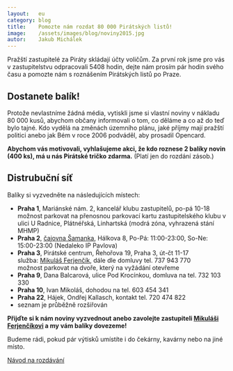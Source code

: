 ```yaml
---
layout:   eu
category: blog
title:    Pomozte nám rozdat 80 000 Pirátských listů!
image:    /assets/images/blog/noviny2015.jpg
autor:    Jakub Michálek
---
```


Pražští zastupitelé za Piráty skládají účty voličům. Za první rok jsme pro vás 
v zastupitelstvu odpracovali 5408 hodin, dejte nám prosím pár hodin svého času 
a pomozte nám s roznášením Pirátských listů po Praze. 


Dostanete balík!
----------

Protože nevlastníme žádná média, vytiskli jsme si vlastní noviny v nákladu 
80 000 kusů, abychom občany informovali o tom, co děláme a co až do teď bylo tajné. 
Kdo vydělá na změnách územního plánu, jaké příjmy mají pražští politici anebo
jak Bém v roce 2006 podváděl, aby prosadil Opencard.

<div class="panel callout">
<strong>Abychom vás motivovali, vyhlašujeme akci, že kdo roznese 2 balíky novin 
(400 ks), má u nás Pirátské tričko zdarma.</strong> (Platí jen do rozdání zásob.)
</div>

Distrubuční síť
---------------

Balíky si vyzvedněte na následujících místech:

* **Praha 1**, Mariánské nám. 2, kancelář klubu zastupitelů, po-pá 10-18  
  možnost parkovat na přenosnou parkovací kartu zastupitelského klubu v ulici U Radnice, Plátnéřská, 
  Linhartská (modrá zóna, vyhrazená stání MHMP)
* **Praha 2**, [čajovna Šamanka](http://www.samanka.cz/), Hálkova 8, Po-Pá: 11:00-23:00,  So-Ne: 15:00-23:00 (Nedaleko IP Pavlova)
* **Praha 3**, Pirátské centrum, Řehořova 19, Praha 3, út-čt 11-17  
  služba: [Mikuláš Ferjenčík][miki], dále dle domluvy tel. 737 943 770   
  možnost parkovat na dvoře, který na vyžádání otevřeme
* **Praha 9**, Dana Balcarová, ulice Pod Krocínkou, domluva na tel. 732 103 330
* **Praha 10**, Ivan Mikoláš, dohodou na tel. 603 454 341
* **Praha 22**, Hájek, Ondřej Kallasch, kontakt tel. 720 474 822
* seznam je průběžně rozšiřován

**Přijďte si k nám noviny vyzvednout anebo zavolejte zastupiteli [Mikuláši Ferjenčíkovi][miki] a 
my vám balíky dovezeme!** 

Budeme rádi, pokud pár výtisků umístíte i do 
čekárny, kavárny nebo na jiné místo.

<a href="/assets/static/plisty/letak-noviny.pdf" class="button success expand">Návod na rozdávání</a>

[miki]: /mikulas-ferjencik.html
